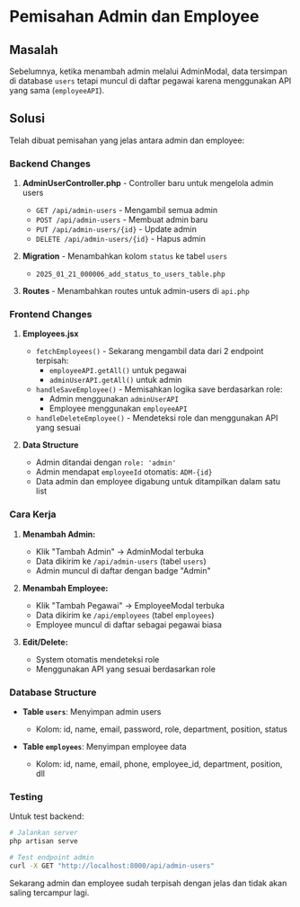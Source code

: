 # Pemisahan Admin dan Employee

## Masalah
Sebelumnya, ketika menambah admin melalui AdminModal, data tersimpan di database `users` tetapi muncul di daftar pegawai karena menggunakan API yang sama (`employeeAPI`).

## Solusi
Telah dibuat pemisahan yang jelas antara admin dan employee:

### Backend Changes

1. **AdminUserController.php** - Controller baru untuk mengelola admin users
   - `GET /api/admin-users` - Mengambil semua admin
   - `POST /api/admin-users` - Membuat admin baru
   - `PUT /api/admin-users/{id}` - Update admin
   - `DELETE /api/admin-users/{id}` - Hapus admin

2. **Migration** - Menambahkan kolom `status` ke tabel `users`
   - `2025_01_21_000006_add_status_to_users_table.php`

3. **Routes** - Menambahkan routes untuk admin-users di `api.php`

### Frontend Changes

1. **Employees.jsx**
   - `fetchEmployees()` - Sekarang mengambil data dari 2 endpoint terpisah:
     - `employeeAPI.getAll()` untuk pegawai
     - `adminUserAPI.getAll()` untuk admin
   - `handleSaveEmployee()` - Memisahkan logika save berdasarkan role:
     - Admin menggunakan `adminUserAPI`
     - Employee menggunakan `employeeAPI`
   - `handleDeleteEmployee()` - Mendeteksi role dan menggunakan API yang sesuai

2. **Data Structure**
   - Admin ditandai dengan `role: 'admin'`
   - Admin mendapat `employeeId` otomatis: `ADM-{id}`
   - Data admin dan employee digabung untuk ditampilkan dalam satu list

### Cara Kerja

1. **Menambah Admin:**
   - Klik "Tambah Admin" → AdminModal terbuka
   - Data dikirim ke `/api/admin-users` (tabel `users`)
   - Admin muncul di daftar dengan badge "Admin"

2. **Menambah Employee:**
   - Klik "Tambah Pegawai" → EmployeeModal terbuka  
   - Data dikirim ke `/api/employees` (tabel `employees`)
   - Employee muncul di daftar sebagai pegawai biasa

3. **Edit/Delete:**
   - System otomatis mendeteksi role
   - Menggunakan API yang sesuai berdasarkan role

### Database Structure

- **Table `users`**: Menyimpan admin users
  - Kolom: id, name, email, password, role, department, position, status
  
- **Table `employees`**: Menyimpan employee data
  - Kolom: id, name, email, phone, employee_id, department, position, dll

### Testing

Untuk test backend:
```bash
# Jalankan server
php artisan serve

# Test endpoint admin
curl -X GET "http://localhost:8000/api/admin-users"
```

Sekarang admin dan employee sudah terpisah dengan jelas dan tidak akan saling tercampur lagi.
